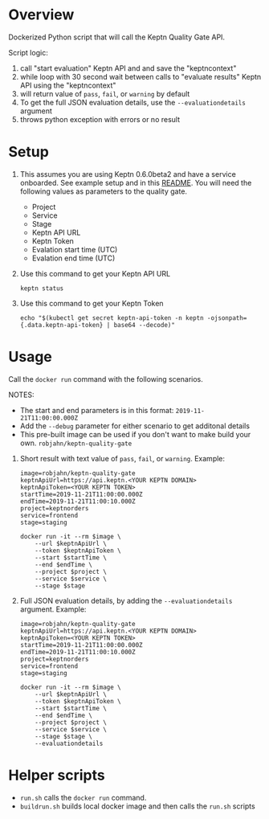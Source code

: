 # Overview

Dockerized Python script that will call the Keptn Quality Gate API.  

Script logic:
1. call "start evaluation" Keptn API and and save the "keptncontext"
1. while loop with 30 second wait between calls to "evaluate results" Keptn API using the "keptncontext"
1. will return value of ```pass```, ```fail```, or ```warning``` by default
1. To get the full JSON evaluation details, use the ```--evaluationdetails``` argument
1. throws python exception with errors or no result 

# Setup

1. This assumes you are using Keptn 0.6.0beta2 and have a service onboarded.  See example setup and in this [README](https://github.com/grabnerandi/keptn-qualitygate-examples/blob/master/sample/README.md).  You will need the following values as parameters to the quality gate.
    * Project
    * Service
    * Stage
    * Keptn API URL
    * Keptn Token
    * Evalation start time (UTC)
    * Evalation end time (UTC)

1. Use this command to get your Keptn API URL
    ```
    keptn status
    ```

1. Use this command to get your Keptn Token
    ```
    echo "$(kubectl get secret keptn-api-token -n keptn -ojsonpath={.data.keptn-api-token} | base64 --decode)"
    ```

# Usage

Call the ```docker run``` command with the following scenarios.  

NOTES:
  * The start and end parameters is in this format: ```2019-11-21T11:00:00.000Z```
  * Add the ```--debug``` parameter for either scenario to get additonal details
  * This pre-built image can be used if you don't want to make build your own. ```robjahn/keptn-quality-gate```

1. Short result with text value of ```pass```, ```fail```, or ```warning```. Example:

    ```
    image=robjahn/keptn-quality-gate
    keptnApiUrl=https://api.keptn.<YOUR KEPTN DOMAIN>
    keptnApiToken=<YOUR KEPTN TOKEN>
    startTime=2019-11-21T11:00:00.000Z
    endTime=2019-11-21T11:00:10.000Z
    project=keptnorders
    service=frontend
    stage=staging

    docker run -it --rm $image \
        --url $keptnApiUrl \
        --token $keptnApiToken \
        --start $startTime \
        --end $endTime \
        --project $project \
        --service $service \
        --stage $stage 
    ```

1. Full JSON evaluation details, by adding the ```--evaluationdetails``` argument.  Example:

    ```
    image=robjahn/keptn-quality-gate
    keptnApiUrl=https://api.keptn.<YOUR KEPTN DOMAIN>
    keptnApiToken=<YOUR KEPTN TOKEN>
    startTime=2019-11-21T11:00:00.000Z
    endTime=2019-11-21T11:00:10.000Z
    project=keptnorders
    service=frontend
    stage=staging

    docker run -it --rm $image \
        --url $keptnApiUrl \
        --token $keptnApiToken \
        --start $startTime \
        --end $endTime \
        --project $project \
        --service $service \
        --stage $stage \
        --evaluationdetails
    ```

# Helper scripts

* ```run.sh``` calls the ```docker run``` command. 
* ```buildrun.sh``` builds local docker image and then calls the ```run.sh``` scripts
